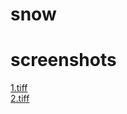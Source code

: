 # snow

# screenshots
[1.tiff](https://github.com/jlagarden/snow/blob/master/screenshots/1.tiff?raw=true)  
[2.tiff](https://github.com/jlagarden/snow/blob/master/screenshots/2.tiff?raw=true)
